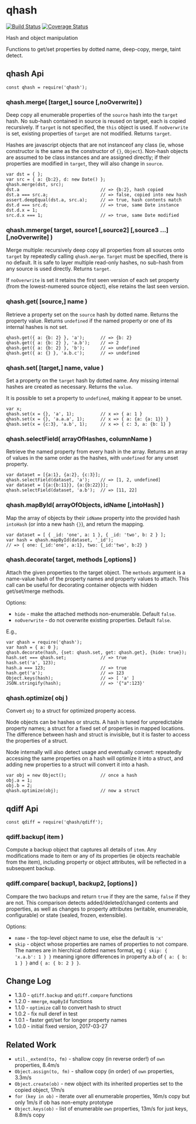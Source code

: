 qhash
================================================================
[![Build Status](https://travis-ci.org/andrasq/node-qhash.svg?branch=master)](https://travis-ci.org/andrasq/node-qhash)
[![Coverage Status](https://codecov.io/github/andrasq/node-qhash/coverage.svg?branch=master)](https://codecov.io/github/andrasq/node-qhash?branch=master)

Hash and object manipulation

Functions to get/set properties by dotted name, deep-copy, merge, taint detect.

qhash Api
----------------------------------------------------------------

    const qhash = require('qhash');

### qhash.merge( [target,] source [,noOverwrite] )

Deep copy all enumerable properties of the `source` hash into the `target` hash.  No sub-hash
contained in source is reused on target, each is copied recursively.  If `target`
is not specified, the `this` object is used.  If `noOverwrite` is set, existing
properties of `target` are not modified.  Returns `target`.

Hashes are javascript objects that are not instanceof any class (ie, whose
constructor is the same as the constructor of `{}`, `Object`).  Non-hash objects
are assumed to be class instances and are assigned directly; if their properties
are modified in `target`, they will also change in `source`.

    var dst = { };
    var src = { a: {b:2}, d: new Date() };
    qhash.merge(dst, src);
    dst.a                               // => {b:2}, hash copied
    dst.a === src.a;                    // => false, copied into new hash
    assert.deepEqual(dst.a, src.a);     // => true, hash contents match
    dst.d === src.d;                    // => true, same Date instance
    dst.d.x = 1;
    src.d.x === 1;                      // => true, same Date modified

### qhash.mmerge( target, source1 [,source2] [,source3 ...] [,noOverwrite] )

Merge multiple:  recursively deep copy all properties from all sources onto `target`
by repeatedly calling `qhash.merge`.  `Target` must be specified, there is no default.
It is safe to layer multiple read-only hashes, no sub-hash from any source is used
directly.  Returns `target`.

If `noOverwrite` is set it retains the first seen version of each set property (from
the lowest-numered source object), else retains the last seen version.

### qhash.get( [source,] name )

Retrieve a property set on the `source` hash by dotted name.  Returns the property
value.  Returns `undefined` if the named property or one of its internal hashes is
not set.

    qhash.get({ a: {b: 2} }, 'a');      // => {b: 2}
    qhash.get({ a: {b: 2} }, 'a.b');    // => 2
    qhash.get({ a: {b: 2} }, 'b');      // => undefined
    qhash.get({ a: {} }, 'a.b.c');      // => undefined

### qhash.set( [target,] name, value )

Set a property on the `target` hash by dotted name.  Any missing internal hashes
are created as necessary.  Returns the `value`.

It is possible to set a property to `undefined`, making it appear to be unset.

    var x;
    qhash.set(x = {}, 'a', 1);          // x => { a: 1 }
    qhash.set(x = {}, 'a.a.a', 1);      // x => { a: {a: {a: 1}} }
    qhash.set(x = {c:3}, 'a.b', 1);     // x => { c: 3, a: {b: 1} }

### qhash.selectField( arrayOfHashes, columnName )

Retrieve the named property from every hash in the array.  Returns an array of
values in the same order as the hashes, with `undefined` for any unset property.

    var dataset = [{a:1}, {a:2}, {c:3}];
    qhash.selectField(dataset, 'a');    // => [1, 2, undefined]
    var dataset = [{a:{b:11}}, {a:{b:22}}];
    qhash.selectField(dataset, 'a.b');  // => [11, 22]

### qhash.mapById( arrayOfObjects, idName [,intoHash] )

Map the array of objects by their `idName` property into the provided hash `intoHash`
(or into a new hash `{}`), and return the mapping.

    var dataset = [ { _id: 'one', a: 1 }, { _id: 'two', b: 2 } ];
    var hash = qhash.mapById(dataset, '_id');
    // => { one: {_id:'one', a:1}, two: {_id:'two', b:2} }

### qhash.decorate( target, methods [,options] )

Attach the given properties to the target object.  The `methods` argument is a
name-value hash of the property names and property values to attach.  This call can
be useful for decorating container objects with hidden get/set/merge methods.

Options:
* `hide` - make the attached methods non-enumerable.  Default `false`.
* `noOverwrite` - do not overwrite existing properties. Default `false`.

E.g.,

    var qhash = require('qhash');
    var hash = { a: 0 };
    qhash.decorate(hash, {set: qhash.set, get: qhash.get}, {hide: true});
    hash.set === qhash.set;             // => true
    hash.set('a', 123);
    hash.a === 123;                     // => true
    hash.get('a');                      // => 123
    Object.keys(hash);                  // => [ 'a' ]
    JSON.stringify(hash);               // => '{"a":123}'

### qhash.optimize( obj )

Convert `obj` to a struct for optimized property access.

Node objects can be hashes or structs.  A hash is tuned for unpredictable property
names; a struct for a fixed set of properties in mapped locations.  The difference
between hash and struct is invisible, but it is faster to access the properties of
a struct.

Node internally will also detect usage and eventually convert:  repeatedly
accessing the same properties on a hash will optimize it into a struct, and adding
new properties to a struct will convert it into a hash.

    var obj = new Object();             // once a hash
    obj.a = 1;
    obj.b = 2;
    qhash.optimize(obj);                // now a struct


qdiff Api
----------------------------------------------------------------

    const qdiff = require('qhash/qdiff');

### qdiff.backup( item )

Compute a backup object that captures all details of `item`.  Any modifications made
to item or any of its properties (ie objects reachable from the item), including
property or object attributes, will be reflected in a subsequent backup.

### qdiff.compare( backup1, backup2, [options] )

Compare the two backups and return `true` if they are the same, `false` if they are not.
This comparison detects added/deleted/changed contents and properties, as well as
changes to property attributes (writable, enumerable, configurable) or state (sealed,
frozen, extensible).

Options:

- `name` - the top-level object name to use, else the default is `'x'`
- `skip` - object whose properties are names of properties to not compare.  The names
  are in hierchical dotted names format, eg `{ skip: { 'x.a.b': 1 } }` meaning ignore
  differences in property a.b of `{ a: { b: 1 } }` and `{ a: { b: 2 } }`.


Change Log
----------------

- 1.3.0 - `qdiff.backup` and `qdiff.compare` functions
- 1.2.0 - `mmerge`, `mapById` functions
- 1.1.0 - `optimize` call to convert hash to struct
- 1.0.2 - fix null deref in test
- 1.0.1 - faster get/set for longer property names
- 1.0.0 - initial fixed version, 2017-03-27


Related Work
----------------------------------------------------------------

- `util._extend(to, fm)` - shallow copy (in reverse order!) of `own` properties, 8.4m/s
- `Object.assign(to, fm)` - shallow copy (in order) of `own` properties, 3.3m/s
- `Object.create(ob)` - new object with its inherited properties set to the copied object, 17m/s
- `for (key in ob)` - iterate over all enumerable properties, 16m/s copy but only 1m/s if ob has non-empty prototype
- `Object.keys(ob)` - list of enumerable `own` properties, 13m/s for just keys, 8.8m/s copy

